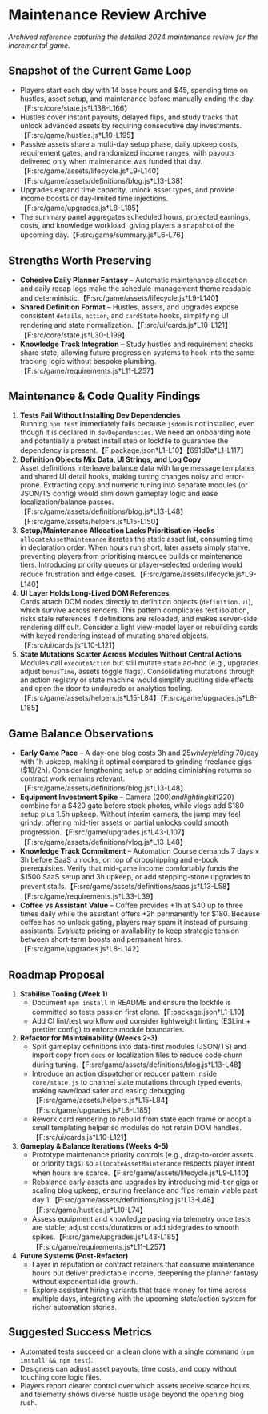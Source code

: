 # Maintenance Review Archive
_Archived reference capturing the detailed 2024 maintenance review for the incremental game._

## Snapshot of the Current Game Loop
- Players start each day with 14 base hours and $45, spending time on hustles, asset setup, and maintenance before manually ending the day.【F:src/core/state.js†L138-L166】
- Hustles cover instant payouts, delayed flips, and study tracks that unlock advanced assets by requiring consecutive day investments.【F:src/game/hustles.js†L10-L195】
- Passive assets share a multi-day setup phase, daily upkeep costs, requirement gates, and randomized income ranges, with payouts delivered only when maintenance was funded that day.【F:src/game/assets/lifecycle.js†L9-L140】【F:src/game/assets/definitions/blog.js†L13-L38】
- Upgrades expand time capacity, unlock asset types, and provide income boosts or day-limited time injections.【F:src/game/upgrades.js†L8-L185】
- The summary panel aggregates scheduled hours, projected earnings, costs, and knowledge workload, giving players a snapshot of the upcoming day.【F:src/game/summary.js†L6-L76】

## Strengths Worth Preserving
- **Cohesive Daily Planner Fantasy** – Automatic maintenance allocation and daily recap logs make the schedule-management theme readable and deterministic.【F:src/game/assets/lifecycle.js†L9-L140】
- **Shared Definition Format** – Hustles, assets, and upgrades expose consistent `details`, `action`, and `cardState` hooks, simplifying UI rendering and state normalization.【F:src/ui/cards.js†L10-L121】【F:src/core/state.js†L30-L199】
- **Knowledge Track Integration** – Study hustles and requirement checks share state, allowing future progression systems to hook into the same tracking logic without bespoke plumbing.【F:src/game/requirements.js†L11-L257】

## Maintenance & Code Quality Findings
1. **Tests Fail Without Installing Dev Dependencies**  
   Running `npm test` immediately fails because `jsdom` is not installed, even though it is declared in `devDependencies`. We need an onboarding note and potentially a pretest install step or lockfile to guarantee the dependency is present.【F:package.json†L1-L10】【691d0a†L1-L117】
2. **Definition Objects Mix Data, UI Strings, and Log Copy**  
   Asset definitions interleave balance data with large message templates and shared UI detail hooks, making tuning changes noisy and error-prone. Extracting copy and numeric tuning into separate modules (or JSON/TS config) would slim down gameplay logic and ease localization/balance passes.【F:src/game/assets/definitions/blog.js†L13-L48】【F:src/game/assets/helpers.js†L15-L150】
3. **Setup/Maintenance Allocation Lacks Prioritisation Hooks**  
   `allocateAssetMaintenance` iterates the static asset list, consuming time in declaration order. When hours run short, later assets simply starve, preventing players from prioritising marquee builds or maintenance tiers. Introducing priority queues or player-selected ordering would reduce frustration and edge cases.【F:src/game/assets/lifecycle.js†L9-L140】
4. **UI Layer Holds Long-Lived DOM References**  
   Cards attach DOM nodes directly to definition objects (`definition.ui`), which survive across renders. This pattern complicates test isolation, risks stale references if definitions are reloaded, and makes server-side rendering difficult. Consider a light view-model layer or rebuilding cards with keyed rendering instead of mutating shared objects.【F:src/ui/cards.js†L10-L121】
5. **State Mutations Scatter Across Modules Without Central Actions**  
   Modules call `executeAction` but still mutate `state` ad-hoc (e.g., upgrades adjust `bonusTime`, assets toggle flags). Consolidating mutations through an action registry or state machine would simplify auditing side effects and open the door to undo/redo or analytics tooling.【F:src/game/assets/helpers.js†L15-L84】【F:src/game/upgrades.js†L8-L185】

## Game Balance Observations
- **Early Game Pace** – A day-one blog costs 3h and $25 while yielding ~$70/day with 1h upkeep, making it optimal compared to grinding freelance gigs ($18/2h). Consider lengthening setup or adding diminishing returns so contract work remains relevant.【F:src/game/assets/definitions/blog.js†L13-L48】
- **Equipment Investment Spike** – Camera ($200) and lighting kit ($220) combine for a $420 gate before stock photos, while vlogs add $180 setup plus 1.5h upkeep. Without interim earners, the jump may feel grindy; offering mid-tier assets or partial unlocks could smooth progression.【F:src/game/upgrades.js†L43-L107】【F:src/game/assets/definitions/vlog.js†L13-L48】
- **Knowledge Track Commitment** – Automation Course demands 7 days × 3h before SaaS unlocks, on top of dropshipping and e-book prerequisites. Verify that mid-game income comfortably funds the $1500 SaaS setup and 3h upkeep, or add stepping-stone upgrades to prevent stalls.【F:src/game/assets/definitions/saas.js†L13-L58】【F:src/game/requirements.js†L33-L39】
- **Coffee vs Assistant Value** – Coffee provides +1h at $40 up to three times daily while the assistant offers +2h permanently for $180. Because coffee has no unlock gating, players may spam it instead of pursuing assistants. Evaluate pricing or availability to keep strategic tension between short-term boosts and permanent hires.【F:src/game/upgrades.js†L8-L142】

## Roadmap Proposal
1. **Stabilise Tooling (Week 1)**
   - Document `npm install` in README and ensure the lockfile is committed so tests pass on first clone.【F:package.json†L1-L10】
   - Add CI lint/test workflow and consider lightweight linting (ESLint + prettier config) to enforce module boundaries.
2. **Refactor for Maintainability (Weeks 2-3)**
   - Split gameplay definitions into data-first modules (JSON/TS) and import copy from `docs` or localization files to reduce code churn during tuning.【F:src/game/assets/definitions/blog.js†L13-L48】
   - Introduce an action dispatcher or reducer pattern inside `core/state.js` to channel state mutations through typed events, making save/load safer and easing debugging.【F:src/game/assets/helpers.js†L15-L84】【F:src/game/upgrades.js†L8-L185】
   - Rework card rendering to rebuild from state each frame or adopt a small templating helper so modules do not retain DOM handles.【F:src/ui/cards.js†L10-L121】
3. **Gameplay & Balance Iterations (Weeks 4-5)**
   - Prototype maintenance priority controls (e.g., drag-to-order assets or priority tags) so `allocateAssetMaintenance` respects player intent when hours are scarce.【F:src/game/assets/lifecycle.js†L9-L140】
   - Rebalance early assets and upgrades by introducing mid-tier gigs or scaling blog upkeep, ensuring freelance and flips remain viable past day 1.【F:src/game/assets/definitions/blog.js†L13-L48】【F:src/game/hustles.js†L10-L74】
   - Assess equipment and knowledge pacing via telemetry once tests are stable; adjust costs/durations or add sidegrades to smooth spikes.【F:src/game/upgrades.js†L43-L185】【F:src/game/requirements.js†L11-L257】
4. **Future Systems (Post-Refactor)**
   - Layer in reputation or contract retainers that consume maintenance hours but deliver predictable income, deepening the planner fantasy without exponential idle growth.
   - Explore assistant hiring variants that trade money for time across multiple days, integrating with the upcoming state/action system for richer automation stories.

## Suggested Success Metrics
- Automated tests succeed on a clean clone with a single command (`npm install && npm test`).
- Designers can adjust asset payouts, time costs, and copy without touching core logic files.
- Players report clearer control over which assets receive scarce hours, and telemetry shows diverse hustle usage beyond the opening blog rush.

